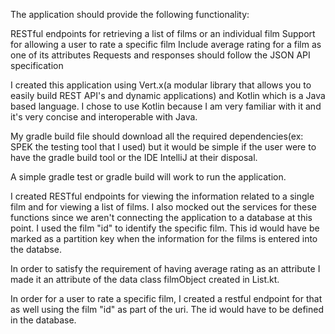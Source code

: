 The application should provide the following functionality:

RESTful endpoints for retrieving a list of films or an individual film
Support for allowing a user to rate a specific film
Include average rating for a film as one of its attributes
Requests and responses should follow the JSON API specification

I created this application using Vert.x(a modular library that allows you to 
easily build REST API's and dynamic applications) and Kotlin which is a Java
based language. I chose to use Kotlin because I am very familiar with it and 
it's very concise and interoperable with Java.

My gradle build file should download all the required dependencies(ex: SPEK 
the testing tool that I used) but it would be simple if the user were to 
have the gradle build tool or the IDE IntelliJ at their disposal. 

A simple gradle test or gradle build will work to run the application. 

I created RESTful endpoints for viewing the information related to a single 
film and for viewing a list of films. I also mocked out the services for these
functions since we aren't connecting the application to a database at this 
point. I used the film "id" to identify the specific film. This id would have 
be marked as a partition key when the information for the films is entered into
the databse. 
 
In order to satisfy the requirement of having average rating as an attribute 
I made it an attribute of the data class filmObject created in List.kt. 

In order for a user to rate a specific film, I created a restful endpoint for 
that as well using the film "id" as part of the uri. The id would have to be 
defined in the database.
